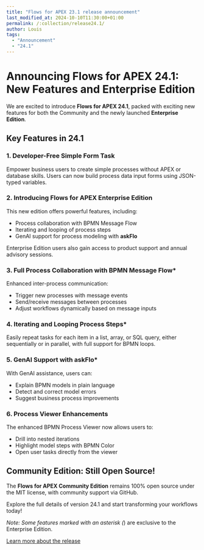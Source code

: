 ```yaml
---
title: "Flows for APEX 23.1 release announcement"
last_modified_at: 2024-10-10T11:30:00+01:00
permalink: /:collection/release24.1/
author: Louis
tags:
  - "Announcement"
  - "24.1"
---
```

# Announcing Flows for APEX 24.1: New Features and Enterprise Edition

We are excited to introduce **Flows for APEX 24.1**, packed with exciting new features for both the Community and the newly launched **Enterprise Edition**.

## Key Features in 24.1

### 1. Developer-Free Simple Form Task
Empower business users to create simple processes without APEX or database skills. Users can now build process data input forms using JSON-typed variables.

### 2. **Introducing Flows for APEX Enterprise Edition**
This new edition offers powerful features, including:
- Process collaboration with BPMN Message Flow
- Iterating and looping of process steps
- GenAI support for process modeling with **askFlo**

Enterprise Edition users also gain access to product support and annual advisory sessions.

### 3. Full Process Collaboration with BPMN Message Flow*
Enhanced inter-process communication:
- Trigger new processes with message events
- Send/receive messages between processes
- Adjust workflows dynamically based on message inputs

### 4. Iterating and Looping Process Steps*
Easily repeat tasks for each item in a list, array, or SQL query, either sequentially or in parallel, with full support for BPMN loops.

### 5. GenAI Support with askFlo*
With GenAI assistance, users can:
- Explain BPMN models in plain language
- Detect and correct model errors
- Suggest business process improvements

### 6. Process Viewer Enhancements
The enhanced BPMN Process Viewer now allows users to:
- Drill into nested iterations
- Highlight model steps with BPMN Color
- Open user tasks directly from the viewer

## Community Edition: Still Open Source!
The **Flows for APEX Community Edition** remains 100% open source under the MIT license, with community support via GitHub.

Explore the full details of version 24.1 and start transforming your workflows today!

*Note: Some features marked with an asterisk (*) are exclusive to the Enterprise Edition.

[Learn more about the release](https://flowsforapex.org/Flows4APEX241Features/)
